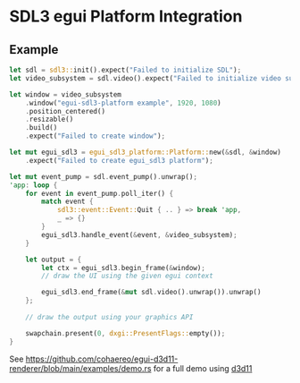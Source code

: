 # SDL3 egui Platform Integration

## Example
```rs
let sdl = sdl3::init().expect("Failed to initialize SDL");
let video_subsystem = sdl.video().expect("Failed to initialize video subsystem");

let window = video_subsystem
    .window("egui-sdl3-platform example", 1920, 1080)
    .position_centered()
    .resizable()
    .build()
    .expect("Failed to create window");

let mut egui_sdl3 = egui_sdl3_platform::Platform::new(&sdl, &window)
    .expect("Failed to create egui_sdl3 platform");

let mut event_pump = sdl.event_pump().unwrap();
'app: loop {
    for event in event_pump.poll_iter() {
        match event {
            sdl3::event::Event::Quit { .. } => break 'app,
            _ => {}
        }
        egui_sdl3.handle_event(&event, &video_subsystem);
    }

    let output = {
        let ctx = egui_sdl3.begin_frame(&window);
        // draw the UI using the given egui context

        egui_sdl3.end_frame(&mut sdl.video().unwrap()).unwrap()
    };
    
    // draw the output using your graphics API

    swapchain.present(0, dxgi::PresentFlags::empty());
}
```
See https://github.com/cohaereo/egui-d3d11-renderer/blob/main/examples/demo.rs for a full demo using [d3d11](https://crates.io/crates/d3d11)
